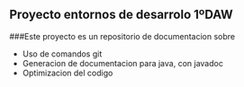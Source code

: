 ## Proyecto entornos de desarrolo 1ºDAW

###Este proyecto es un repositorio de documentacion sobre
- Uso de comandos git
- Generacion de documentacion para java, con javadoc
- Optimizacion del codigo
